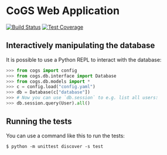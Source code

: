 # CoGS Web Application

[![Build Status](https://travis-ci.org/wtsi-cogs/webapp.svg?branch=master)](https://travis-ci.org/wtsi-cogs/webapp)
[![Test Coverage](https://codecov.io/gh/wtsi-cogs/webapp/branch/master/graph/badge.svg)](https://codecov.io/gh/wtsi-cogs/webapp)

## Interactively manipulating the database

It is possible to use a Python REPL to interact with the database:

```python
>>> from cogs import config
>>> from cogs.db.interface import Database
>>> from cogs.db.models import *
>>> c = config.load("config.yaml")
>>> db = Database(c["database"])
>>> # Now you can use `db.session` to e.g. list all users:
>>> db.session.query(User).all()
```

## Running the tests

You can use a command like this to run the tests:

```console
$ python -m unittest discover -s test
```
